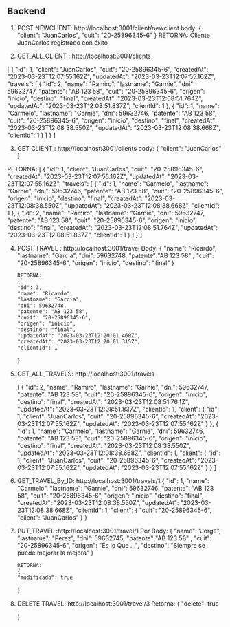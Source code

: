 ## Backend

1. POST NEWCLIENT: http://localhost:3001/client/newclient
   body:
   {
   "client": "JuanCarlos",
   "cuit": "20-25896345-6"
   }
   RETORNA:
   Cliente JuanCarlos registrado con éxito

2. GET_ALL_CLIENT : http://localhost:3001/clients

[
{
"id": 1,
"client": "JuanCarlos",
"cuit": "20-25896345-6",
"createdAt": "2023-03-23T12:07:55.162Z",
"updatedAt": "2023-03-23T12:07:55.162Z",
"travels": [
{
"id": 2,
"name": "Ramiro",
"lastname": "Garnie",
"dni": 59632747,
"patente": "AB 123 58",
"cuit": "20-25896345-6",
"origen": "inicio",
"destino": "final",
"createdAt": "2023-03-23T12:08:51.764Z",
"updatedAt": "2023-03-23T12:08:51.837Z",
"clientId": 1
},
{
"id": 1,
"name": "Carmelo",
"lastname": "Garnie",
"dni": 59632746,
"patente": "AB 123 58",
"cuit": "20-25896345-6",
"origen": "inicio",
"destino": "final",
"createdAt": "2023-03-23T12:08:38.550Z",
"updatedAt": "2023-03-23T12:08:38.668Z",
"clientId": 1
}
]
}
]

3. GET CLIENT : http://localhost:3001/clients
   body:
   {
   "client": "JuanCarlos"
   }

RETORNA:
[
{
"id": 1,
"client": "JuanCarlos",
"cuit": "20-25896345-6",
"createdAt": "2023-03-23T12:07:55.162Z",
"updatedAt": "2023-03-23T12:07:55.162Z",
"travels": [
{
"id": 1,
"name": "Carmelo",
"lastname": "Garnie",
"dni": 59632746,
"patente": "AB 123 58",
"cuit": "20-25896345-6",
"origen": "inicio",
"destino": "final",
"createdAt": "2023-03-23T12:08:38.550Z",
"updatedAt": "2023-03-23T12:08:38.668Z",
"clientId": 1
},
{
"id": 2,
"name": "Ramiro",
"lastname": "Garnie",
"dni": 59632747,
"patente": "AB 123 58",
"cuit": "20-25896345-6",
"origen": "inicio",
"destino": "final",
"createdAt": "2023-03-23T12:08:51.764Z",
"updatedAt": "2023-03-23T12:08:51.837Z",
"clientId": 1
}
]
}
]

4.  POST_TRAVEL : http://localhost:3001/travel
    Body:
    {
    "name": "Ricardo",
    "lastname": "Garcia",
    "dni": 59632748,
    "patente":"AB 123 58" ,
    "cuit": "20-25896345-6",
    "origen": "inicio",
    "destino": "final"
    }

        RETORNA:
        {
        "id": 3,
        "name": "Ricardo",
        "lastname": "Garcia",
        "dni": 59632748,
        "patente": "AB 123 58",
        "cuit": "20-25896345-6",
        "origen": "inicio",
        "destino": "final",
        "updatedAt": "2023-03-23T12:20:01.460Z",
        "createdAt": "2023-03-23T12:20:01.315Z",
        "clientId": 1

    }

5.  GET_ALL_TRAVELS: http://localhost:3001/travels

    [
    {
    "id": 2,
    "name": "Ramiro",
    "lastname": "Garnie",
    "dni": 59632747,
    "patente": "AB 123 58",
    "cuit": "20-25896345-6",
    "origen": "inicio",
    "destino": "final",
    "createdAt": "2023-03-23T12:08:51.764Z",
    "updatedAt": "2023-03-23T12:08:51.837Z",
    "clientId": 1,
    "client": {
    "id": 1,
    "client": "JuanCarlos",
    "cuit": "20-25896345-6",
    "createdAt": "2023-03-23T12:07:55.162Z",
    "updatedAt": "2023-03-23T12:07:55.162Z"
    }
    },
    {
    "id": 1,
    "name": "Carmelo",
    "lastname": "Garnie",
    "dni": 59632746,
    "patente": "AB 123 58",
    "cuit": "20-25896345-6",
    "origen": "inicio",
    "destino": "final",
    "createdAt": "2023-03-23T12:08:38.550Z",
    "updatedAt": "2023-03-23T12:08:38.668Z",
    "clientId": 1,
    "client": {
    "id": 1,
    "client": "JuanCarlos",
    "cuit": "20-25896345-6",
    "createdAt": "2023-03-23T12:07:55.162Z",
    "updatedAt": "2023-03-23T12:07:55.162Z"
    }
    }
    ]

6.  GET_TRAVEL_By_ID: http://localhost:3001/travels/1
    {
    "id": 1,
    "name": "Carmelo",
    "lastname": "Garnie",
    "dni": 59632746,
    "patente": "AB 123 58",
    "cuit": "20-25896345-6",
    "origen": "inicio",
    "destino": "final",
    "createdAt": "2023-03-23T12:08:38.550Z",
    "updatedAt": "2023-03-23T12:08:38.668Z",
    "clientId": 1,
    "client": {
    "cuit": "20-25896345-6",
    "client": "JuanCarlos"
    }
    }

7.  PUT_TRAVEL :http://localhost:3001/travel/1
    Por Body:
    {
    "name": "Jorge",
    "lastname": "Perez",
    "dni": 59632745,
    "patente":"AB 123 58" ,
    "cuit": "20-25896345-6",
    "origen": "Es lo Que ...",
    "destino": "Siempre se puede mejorar la mejora"
    }

        RETORNA:
        {
        "modificado": true

    }

8.  DELETE TRAVEL: http://localhost:3001/travel/3
    Retorna:
    {
    "delete": true

    }

